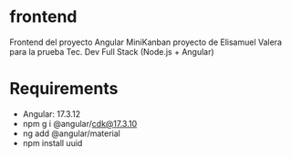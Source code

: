 # frontend
Frontend del proyecto Angular MiniKanban proyecto de Elisamuel Valera para la prueba Tec. Dev Full Stack (Node.js + Angular)

# Requirements
- Angular: 17.3.12
- npm g i @angular/cdk@17.3.10
- ng add @angular/material
- npm install uuid
